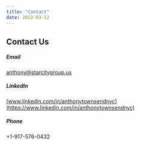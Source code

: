 ```yaml
---
title: "Contact"
date: 2022-03-12
---
```


## Contact Us

##### Email

anthony@starcitygroup.us

[](https://www.linkedin.com/in/anthonytownsendnyc)

##### LinkedIn

[www.linkedin.com/in/anthonytownsendnyc](https://www.linkedin.com/in/anthonytownsendnyc)

##### Phone

+1-917-576-0432
